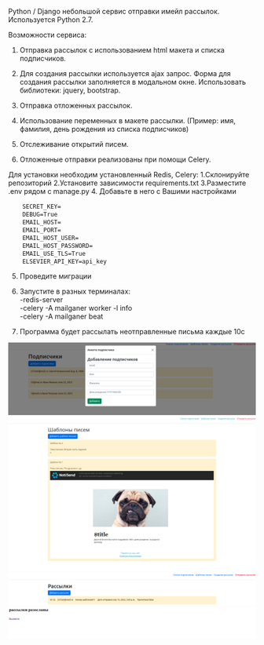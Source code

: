 Python / Django небольшой сервис отправки имейл рассылок. Используется Python 2.7.

Возможности сервиса:

1. Отправка рассылок с использованием html макета и списка подписчиков.

2. Для создания рассылки используется ajax запрос. Форма для создания рассылки заполняется в модальном окне. Использовать библиотеки: jquery, bootstrap.

3. Отправка отложенных рассылок.

4. Использование переменных в макете рассылки. (Пример: имя, фамилия, день рождения из списка подписчиков)

5. Отслеживание открытий писем.

6. Отложенные отправки реализованы при помощи Celery.


Для установки необходим установленный Redis, Celery:
1.Склонируйте репозиторий
2.Установите зависимости requirements.txt
3.Разместите .env рядом с manage.py
4. Добавьте в него c Вашими настройками<br>

        SECRET_KEY=
        DEBUG=True
        EMAIL_HOST=
        EMAIL_PORT=
        EMAIL_HOST_USER=
        EMAIL_HOST_PASSWORD=
        EMAIL_USE_TLS=True
        ELSEVIER_API_KEY=api_key
5. Проведите миграции 
6. Запустите в разных терминалах:<br>
-redis-server<br>
-celery -A mailganer worker -l info<br>
-celery -A mailganer beat<br>

5. Программа будет рассылать неотправленные письма каждые 10с

![img_7.png](img_7.png)
![img_3.png](img_3.png)
![img_4.png](img_4.png)
![img_5.png](img_5.png)
